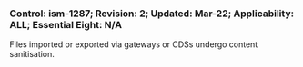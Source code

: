 ### Control: ism-1287; Revision: 2; Updated: Mar-22; Applicability: ALL; Essential Eight: N/A
<p>Files imported or exported via gateways or CDSs undergo content sanitisation.</p>